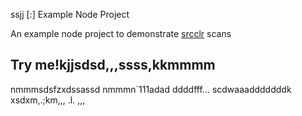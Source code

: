 ssjj [:] Example Node Project

An example node project to demonstrate [srcclr](https://www.srcclr.com) scans
## Try me!kjjsdsd,,,ssss,kkmmmm
nmmmsdsfzxdssassd
nmmmn`111adad
ddddfff...
scdwaaadddddddk
xsdxm,.;km,,,
.l.
,,,
